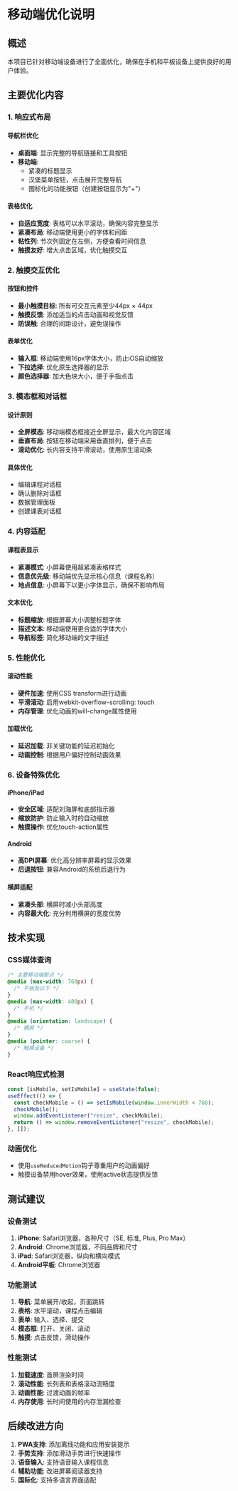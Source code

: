 # 移动端优化说明

## 概述

本项目已针对移动端设备进行了全面优化，确保在手机和平板设备上提供良好的用户体验。

## 主要优化内容

### 1. 响应式布局

#### 导航栏优化

- **桌面端**: 显示完整的导航链接和工具按钮
- **移动端**:
  - 紧凑的标题显示
  - 汉堡菜单按钮，点击展开完整导航
  - 图标化的功能按钮（创建按钮显示为"+"）

#### 表格优化

- **自适应宽度**: 表格可以水平滚动，确保内容完整显示
- **紧凑布局**: 移动端使用更小的字体和间距
- **粘性列**: 节次列固定在左侧，方便查看时间信息
- **触摸友好**: 增大点击区域，优化触摸交互

### 2. 触摸交互优化

#### 按钮和控件

- **最小触摸目标**: 所有可交互元素至少44px × 44px
- **触摸反馈**: 添加适当的点击动画和视觉反馈
- **防误触**: 合理的间距设计，避免误操作

#### 表单优化

- **输入框**: 移动端使用16px字体大小，防止iOS自动缩放
- **下拉选择**: 优化原生选择器的显示
- **颜色选择器**: 加大色块大小，便于手指点击

### 3. 模态框和对话框

#### 设计原则

- **全屏模态**: 移动端模态框接近全屏显示，最大化内容区域
- **垂直布局**: 按钮在移动端采用垂直排列，便于点击
- **滚动优化**: 长内容支持平滑滚动，使用原生滚动条

#### 具体优化

- 编辑课程对话框
- 确认删除对话框
- 数据管理面板
- 创建课表对话框

### 4. 内容适配

#### 课程表显示

- **紧凑模式**: 小屏幕使用超紧凑表格样式
- **信息优先级**: 移动端优先显示核心信息（课程名称）
- **地点信息**: 小屏幕下以更小字体显示，确保不影响布局

#### 文本优化

- **标题缩放**: 根据屏幕大小调整标题字体
- **描述文本**: 移动端使用更合适的字体大小
- **导航标签**: 简化移动端的文字描述

### 5. 性能优化

#### 滚动性能

- **硬件加速**: 使用CSS transform进行动画
- **平滑滚动**: 启用webkit-overflow-scrolling: touch
- **内存管理**: 优化动画的will-change属性使用

#### 加载优化

- **延迟加载**: 非关键功能的延迟初始化
- **动画控制**: 根据用户偏好控制动画效果

### 6. 设备特殊优化

#### iPhone/iPad

- **安全区域**: 适配刘海屏和底部指示器
- **缩放防护**: 防止输入时的自动缩放
- **触摸操作**: 优化touch-action属性

#### Android

- **高DPI屏幕**: 优化高分辨率屏幕的显示效果
- **后退按钮**: 兼容Android的系统后退行为

#### 横屏适配

- **紧凑头部**: 横屏时减小头部高度
- **内容最大化**: 充分利用横屏的宽度优势

## 技术实现

### CSS媒体查询

```css
/* 主要移动端断点 */
@media (max-width: 768px) {
  /* 平板及以下 */
}
@media (max-width: 480px) {
  /* 手机 */
}
@media (orientation: landscape) {
  /* 横屏 */
}
@media (pointer: coarse) {
  /* 触摸设备 */
}
```

### React响应式检测

```typescript
const [isMobile, setIsMobile] = useState(false);
useEffect(() => {
  const checkMobile = () => setIsMobile(window.innerWidth < 768);
  checkMobile();
  window.addEventListener("resize", checkMobile);
  return () => window.removeEventListener("resize", checkMobile);
}, []);
```

### 动画优化

- 使用`useReducedMotion`钩子尊重用户的动画偏好
- 触摸设备禁用hover效果，使用active状态提供反馈

## 测试建议

### 设备测试

1. **iPhone**: Safari浏览器，各种尺寸（SE, 标准, Plus, Pro Max）
2. **Android**: Chrome浏览器，不同品牌和尺寸
3. **iPad**: Safari浏览器，纵向和横向模式
4. **Android平板**: Chrome浏览器

### 功能测试

1. **导航**: 菜单展开/收起，页面跳转
2. **表格**: 水平滚动，课程点击编辑
3. **表单**: 输入、选择、提交
4. **模态框**: 打开、关闭、滚动
5. **触摸**: 点击反馈，滑动操作

### 性能测试

1. **加载速度**: 首屏渲染时间
2. **滚动性能**: 长列表和表格滚动流畅度
3. **动画性能**: 过渡动画的帧率
4. **内存使用**: 长时间使用的内存泄漏检查

## 后续改进方向

1. **PWA支持**: 添加离线功能和应用安装提示
2. **手势支持**: 添加滑动手势进行快速操作
3. **语音输入**: 支持语音输入课程信息
4. **辅助功能**: 改进屏幕阅读器支持
5. **国际化**: 支持多语言界面适配
